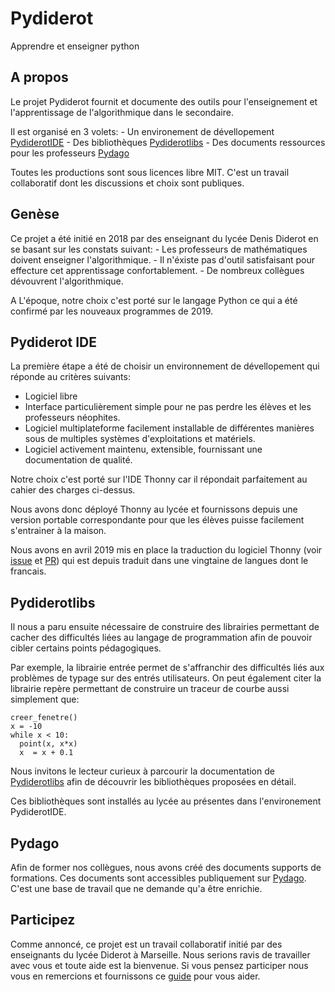 # Pydiderot
Apprendre et enseigner python

## A propos
Le projet Pydiderot fournit et documente des outils pour l'enseignement et l'apprentissage de l'algorithmique dans le secondaire.

Il est organisé en 3 volets:
    - Un environement de dévellopement [PydiderotIDE](https://github.com/Pydiderot/pydiderotIDE)
    - Des bibliothèques [Pydiderotlibs](https://pydiderotlibs.readthedocs.io/)
    - Des documents ressources pour les professeurs [Pydago](https://github.com/Pydiderot/pydago)

Toutes les productions sont sous licences libre MIT. C'est un travail collaboratif dont les discussions et choix sont publiques. 

## Genèse

Ce projet a été initié en 2018 par des enseignant du lycée Denis Diderot en se basant sur les constats suivant:
    - Les professeurs de mathématiques doivent enseigner l'algorithmique. 
    - Il n'éxiste pas d'outil satisfaisant pour effecture cet apprentissage confortablement.
    - De nombreux collègues dévouvrent l'algorithmique.
    
A L'époque, notre choix c'est porté sur le langage Python ce qui a été confirmé par les nouveaux programmes de 2019.

## Pydiderot IDE

La première étape a été de choisir un environnement de dévellopement qui réponde au critères suivants:
- Logiciel libre
- Interface particulièrement simple pour ne pas perdre les élèves et les professeurs néophites.
- Logiciel multiplateforme facilement installable de différentes manières sous de multiples systèmes d'exploitations et matériels.
- Logiciel activement maintenu, extensible, fournissant une documentation de qualité.
    
Notre choix c'est porté sur l'IDE Thonny car il répondait parfaitement au cahier des charges ci-dessus.
    
Nous avons donc déployé Thonny au lycée et fournissons depuis une version portable correspondante pour que les élèves puisse facilement s'entrainer à la maison.
    
Nous avons en avril 2019 mis en place la traduction du logiciel Thonny (voir [issue](https://github.com/thonny/thonny/issues/668) et [PR](https://github.com/thonny/thonny/pull/736)) qui est depuis traduit dans une vingtaine de langues dont le francais.
    

## Pydiderotlibs
Il nous a paru ensuite nécessaire de construire des librairies permettant de cacher des difficultés liées au langage de programmation afin de pouvoir cibler certains points pédagogiques.

Par exemple, la librairie entrée permet de s'affranchir des difficultés liés aux problèmes de typage sur des entrés utilisateurs. On peut également citer la librairie repère permettant de construire un traceur de courbe aussi simplement que:
 
```python3 
creer_fenetre()
x = -10
while x < 10:
  point(x, x*x)
  x  = x + 0.1
```

Nous invitons le lecteur curieux à parcourir la documentation de [Pydiderotlibs](https://pydiderotlibs.readthedocs.io/) afin de découvrir les bibliothèques proposées en détail.

Ces bibliothèques sont installés au lycée au présentes dans l'environement PydiderotIDE.

## Pydago

Afin de former nos collègues, nous avons créé des documents supports de formations.
Ces documents sont accessibles publiquement sur [Pydago](https://pydago.readthedocs.io/). C'est une base de travail que ne demande qu'a être enrichie.

## Participez

Comme annoncé, ce projet est un travail collaboratif initié par des enseignants du lycée Diderot à Marseille. Nous serions ravis de travailler avec vous et toute aide est la bienvenue.
Si vous pensez participer nous vous en remercions et fournissons ce [guide](CONTRIBUTING.md) pour vous aider.



